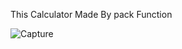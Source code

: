 This Calculator Made By pack Function

![Capture](https://user-images.githubusercontent.com/73696489/120916408-5928be80-c65e-11eb-930f-7bd49652dd06.PNG)

